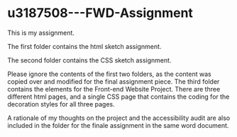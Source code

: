 # u3187508---FWD-Assignment
This is my assignment. 

The first folder contains the html sketch assignment.

The second folder contains the CSS sketch assignment.

Please ignore the contents of the first two folders, as the content was copied over and modified for the final assignment piece.
The third folder contains the elements for the Front-end Website Project. There are three different html pages, and a single CSS page that contains the coding for the decoration styles for all three pages. 

A rationale of my thoughts on the project and the accessibility audit are also included in the folder for the finale assignment in the same word document.
